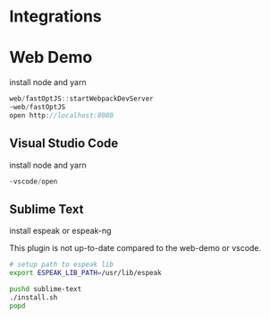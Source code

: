 # Integrations

# Web Demo

install node and yarn

```scala
web/fastOptJS::startWebpackDevServer
~web/fastOptJS
open http://localhost:8080
```

## Visual Studio Code

install node and yarn

```scala
~vscode/open
```

## Sublime Text

install espeak or espeak-ng

This plugin is not up-to-date compared to the web-demo or vscode.

```bash
# setup path to espeak lib
export ESPEAK_LIB_PATH=/usr/lib/espeak

pushd sublime-text
./install.sh
popd
```

